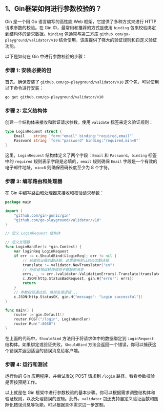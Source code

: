 ## 1、Gin框架如何进行参数校验的？

Gin 是一个用 Go 语言编写的高性能 Web 框架，它提供了多种方式来进行 HTTP 请求参数的校验。在 Gin 中，最常用和推荐的方式是使用 `binding` 包来校验绑定到结构体的请求数据。`binding` 包通常与第三方库 `github.com/go-playground/validator/v10` 结合使用，该库提供了强大的验证规则和自定义验证功能。

以下是如何在 Gin 中进行参数校验的步骤：

### 步骤 1: 安装必要的包

首先，确保安装了 `github.com/go-playground/validator/v10` 这个包，可以使用以下命令进行安装：

```sh
go get github.com/go-playground/validator/v10
```

### 步骤 2: 定义结构体

创建一个结构体来接收和验证请求参数。使用 `validate` 标签来定义验证规则：

```go
type LoginRequest struct {
    Email    string `form:"email" binding:"required,email"`
    Password string `form:"password" binding:"required,min=8"`
}
```

这里，`LoginRequest` 结构体定义了两个字段：`Email` 和 `Password`。`binding` 标签中的 `required` 规则表示字段是必填的，`email` 规则确保 `Email` 字段是一个有效的电子邮件地址，`min=8` 则确保密码长度至少为 8 个字符。

### 步骤 3: 编写路由和处理器

在 Gin 中编写路由和处理器来接收和校验请求参数：

```go
package main

import (
	"github.com/gin-gonic/gin"
	"github.com/go-playground/validator/v10"
)

// 定义 LoginRequest 结构体

// 定义处理器
func LoginHandler(c *gin.Context) {
	var loginReq LoginRequest
	if err := c.ShouldBind(&loginReq); err != nil {
		// 获取验证器的翻译器，这里使用默认的英文翻译器
		translate := validator.NewTranslator("en")
		// 将验证错误转换成易于理解的消息
		errs, _ := err.(validator.ValidationErrors).Translate(translate)
		c.JSON(http.StatusBadRequest, gin.H{"error": errs})
		return
	}
	// 参数校验通过后，继续处理逻辑...
	c.JSON(http.StatusOK, gin.H{"message": "Login successful"})
}

func main() {
	router := gin.Default()
	router.POST("/login", LoginHandler)
	router.Run(":8080")
}
```

在上面的代码中，`ShouldBind` 方法用于将请求体中的数据绑定到 `LoginRequest` 结构体。如果绑定或验证失败，`ShouldBind` 方法会返回一个错误，你可以捕获这个错误并返回适当的错误消息给客户端。

### 步骤 4: 运行和测试

运行你的 Gin 应用程序，并尝试发送 POST 请求到 `/login` 路径，看看参数校验是否按预期工作。

以上就是在 Gin 框架中进行参数校验的基本步骤。你可以根据需求调整结构体和验证规则，以及处理错误的逻辑。此外，`validator` 包还支持自定义验证函数和国际化错误消息等功能，可以根据具体需求进一步定制。


